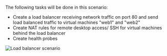 The following tasks will be done in this scenario:

* Create a load balancer receiving network traffic on port 80 and send load balanced traffic to virtual machines "web1" and "web2"
* Create NAT rules for remote desktop access/ SSH for virtual machines behind the load balancer
* Create health probes

![Load balancer scenario](./media/load-balancer-get-started-internet-scenario-include/scenario-classic.png)

